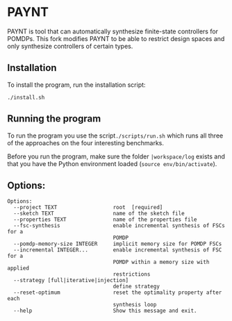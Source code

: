 # PAYNT

PAYNT is tool that can automatically synthesize finite-state controllers for POMDPs. This fork modifies PAYNT to be able to restrict design spaces and only synthesize controllers of certain types.

## Installation
To install the program, run the installation script:
```
./install.sh
```

## Running the program

To run the program you use the script`./scripts/run.sh` which runs all three of the approaches on the four interesting benchmarks.

Before you run the program, make sure the folder `|workspace/log` exists and that you have the Python environment loaded (`source env/bin/activate`).


## Options:

```
Options:
  --project TEXT                  root  [required]
  --sketch TEXT                   name of the sketch file
  --properties TEXT               name of the properties file
  --fsc-synthesis                 enable incremental synthesis of FSCs for a
                                  POMDP
  --pomdp-memory-size INTEGER     implicit memory size for POMDP FSCs
  --incremental INTEGER...        enable incremental synthesis of FSC for a
                                  POMDP within a memory size with applied
                                  restrictions
  --strategy [full|iterative|injection]
                                  define strategy
  --reset-optimum                 reset the optimality property after each
                                  synthesis loop
  --help                          Show this message and exit.
  ```
